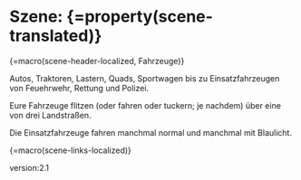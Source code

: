 # Szene: {=property(scene-translated)}

{=macro(scene-header-localized, Fahrzeuge)}

Autos, Traktoren, Lastern, Quads, Sportwagen bis zu Einsatzfahrzeugen von Feuehrwehr, Rettung und Polizei.

Eure Fahrzeuge flitzen (oder fahren oder tuckern; je nachdem) über eine von drei Landstraßen.

Die Einsatzfahrzeuge fahren manchmal normal und manchmal mit Blaulicht.

{=macro(scene-links-localized)}


version:2.1
